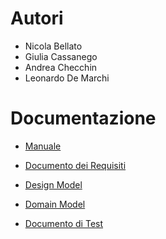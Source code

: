 # Autori

- Nicola Bellato
- Giulia Cassanego
- Andrea Checchin
- Leonardo De Marchi

# Documentazione

- [Manuale](manuale.html)

- [Documento dei Requisiti](documento_requisiti.html)

- [Design Model](design_model.html)

- [Domain Model](domain_model.html)

- [Documento di Test](documento_test.html)